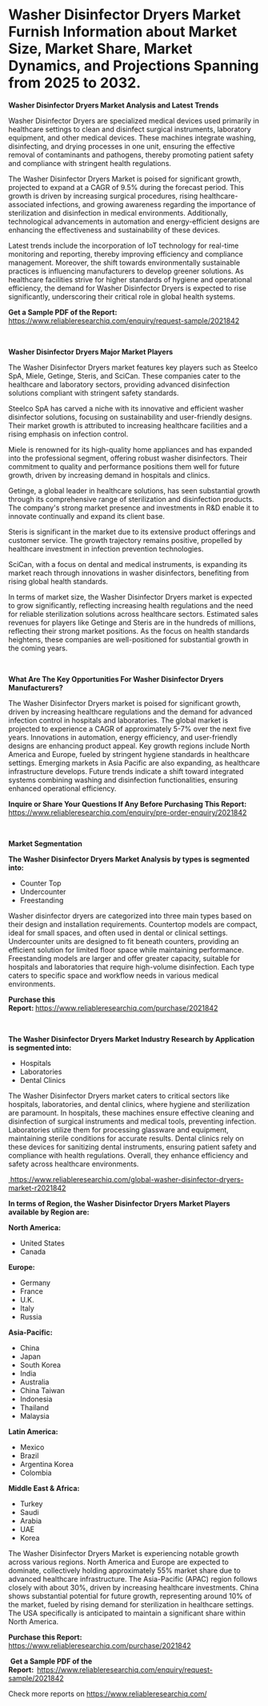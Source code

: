 <p><h1>Washer Disinfector Dryers Market Furnish Information about Market Size, Market Share, Market Dynamics, and Projections Spanning from 2025 to 2032.</h1></p><p><strong>Washer Disinfector Dryers Market Analysis and Latest Trends</strong></p>
<p><p>Washer Disinfector Dryers are specialized medical devices used primarily in healthcare settings to clean and disinfect surgical instruments, laboratory equipment, and other medical devices. These machines integrate washing, disinfecting, and drying processes in one unit, ensuring the effective removal of contaminants and pathogens, thereby promoting patient safety and compliance with stringent health regulations.</p><p>The Washer Disinfector Dryers Market is poised for significant growth, projected to expand at a CAGR of 9.5% during the forecast period. This growth is driven by increasing surgical procedures, rising healthcare-associated infections, and growing awareness regarding the importance of sterilization and disinfection in medical environments. Additionally, technological advancements in automation and energy-efficient designs are enhancing the effectiveness and sustainability of these devices.</p><p>Latest trends include the incorporation of IoT technology for real-time monitoring and reporting, thereby improving efficiency and compliance management. Moreover, the shift towards environmentally sustainable practices is influencing manufacturers to develop greener solutions. As healthcare facilities strive for higher standards of hygiene and operational efficiency, the demand for Washer Disinfector Dryers is expected to rise significantly, underscoring their critical role in global health systems.</p></p>
<p><strong>Get a Sample PDF of the Report:&nbsp;</strong> <a href="https://www.reliableresearchiq.com/enquiry/request-sample/2021842?utm_campaign=2293&utm_medium=2&utm_source=Github&utm_content=ia&utm_term=29032025&utm_id=washer-disinfector-dryers">https://www.reliableresearchiq.com/enquiry/request-sample/2021842</a></p>
<p>&nbsp;</p>
<p><strong>Washer Disinfector Dryers Major Market Players</strong></p>
<p><p>The Washer Disinfector Dryers market features key players such as Steelco SpA, Miele, Getinge, Steris, and SciCan. These companies cater to the healthcare and laboratory sectors, providing advanced disinfection solutions compliant with stringent safety standards. </p><p>Steelco SpA has carved a niche with its innovative and efficient washer disinfector solutions, focusing on sustainability and user-friendly designs. Their market growth is attributed to increasing healthcare facilities and a rising emphasis on infection control. </p><p>Miele is renowned for its high-quality home appliances and has expanded into the professional segment, offering robust washer disinfectors. Their commitment to quality and performance positions them well for future growth, driven by increasing demand in hospitals and clinics.</p><p>Getinge, a global leader in healthcare solutions, has seen substantial growth through its comprehensive range of sterilization and disinfection products. The company's strong market presence and investments in R&D enable it to innovate continually and expand its client base.</p><p>Steris is significant in the market due to its extensive product offerings and customer service. The growth trajectory remains positive, propelled by healthcare investment in infection prevention technologies.</p><p>SciCan, with a focus on dental and medical instruments, is expanding its market reach through innovations in washer disinfectors, benefiting from rising global health standards.</p><p>In terms of market size, the Washer Disinfector Dryers market is expected to grow significantly, reflecting increasing health regulations and the need for reliable sterilization solutions across healthcare sectors. Estimated sales revenues for players like Getinge and Steris are in the hundreds of millions, reflecting their strong market positions. As the focus on health standards heightens, these companies are well-positioned for substantial growth in the coming years.</p></p>
<p>&nbsp;</p>
<p><strong>What Are The Key Opportunities For Washer Disinfector Dryers Manufacturers?</strong></p>
<p><p>The Washer Disinfector Dryers market is poised for significant growth, driven by increasing healthcare regulations and the demand for advanced infection control in hospitals and laboratories. The global market is projected to experience a CAGR of approximately 5-7% over the next five years. Innovations in automation, energy efficiency, and user-friendly designs are enhancing product appeal. Key growth regions include North America and Europe, fueled by stringent hygiene standards in healthcare settings. Emerging markets in Asia Pacific are also expanding, as healthcare infrastructure develops. Future trends indicate a shift toward integrated systems combining washing and disinfection functionalities, ensuring enhanced operational efficiency.</p></p>
<p><strong>Inquire or Share Your Questions If Any Before Purchasing This Report:</strong> <a href="https://www.reliableresearchiq.com/enquiry/pre-order-enquiry/2021842?utm_campaign=2293&utm_medium=2&utm_source=Github&utm_content=ia&utm_term=29032025&utm_id=washer-disinfector-dryers">https://www.reliableresearchiq.com/enquiry/pre-order-enquiry/2021842</a></p>
<p>&nbsp;</p>
<p><strong>Market Segmentation</strong></p>
<p><strong>The Washer Disinfector Dryers Market Analysis by types is segmented into:</strong></p>
<p><ul><li>Counter Top</li><li>Undercounter</li><li>Freestanding</li></ul></p>
<p><p>Washer disinfector dryers are categorized into three main types based on their design and installation requirements. Countertop models are compact, ideal for small spaces, and often used in dental or clinical settings. Undercounter units are designed to fit beneath counters, providing an efficient solution for limited floor space while maintaining performance. Freestanding models are larger and offer greater capacity, suitable for hospitals and laboratories that require high-volume disinfection. Each type caters to specific space and workflow needs in various medical environments.</p></p>
<p><strong>Purchase this Report:&nbsp;</strong><a href="https://www.reliableresearchiq.com/purchase/2021842?utm_campaign=2293&utm_medium=2&utm_source=Github&utm_content=ia&utm_term=29032025&utm_id=washer-disinfector-dryers">https://www.reliableresearchiq.com/purchase/2021842</a></p>
<p>&nbsp;</p>
<p><strong>The Washer Disinfector Dryers Market Industry Research by Application is segmented into:</strong></p>
<p><ul><li>Hospitals</li><li>Laboratories</li><li>Dental Clinics</li></ul></p>
<p><p>The Washer Disinfector Dryers market caters to critical sectors like hospitals, laboratories, and dental clinics, where hygiene and sterilization are paramount. In hospitals, these machines ensure effective cleaning and disinfection of surgical instruments and medical tools, preventing infection. Laboratories utilize them for processing glassware and equipment, maintaining sterile conditions for accurate results. Dental clinics rely on these devices for sanitizing dental instruments, ensuring patient safety and compliance with health regulations. Overall, they enhance efficiency and safety across healthcare environments.</p></p>
<p><a href="https://www.reliableresearchiq.com/global-washer-disinfector-dryers-market-r2021842?utm_campaign=2293&utm_medium=2&utm_source=Github&utm_content=ia&utm_term=29032025&utm_id=washer-disinfector-dryers">&nbsp;https://www.reliableresearchiq.com/global-washer-disinfector-dryers-market-r2021842</a></p>
<p><strong>In terms of Region, the Washer Disinfector Dryers Market Players available by Region are:</strong></p>
<p>
    <p> <strong> North America: </strong>
        <ul>
            <li>United States</li>
            <li>Canada</li>
        </ul>
        </p> 
    <p> <strong> Europe: </strong>
        <ul>
            <li>Germany</li>
            <li>France</li>
            <li>U.K.</li>
            <li>Italy</li>
            <li>Russia</li>
        </ul>
        </p> 
    <p> <strong> Asia-Pacific: </strong>
        <ul>
            <li>China</li>
            <li>Japan</li>
            <li>South Korea</li>
            <li>India</li>
            <li>Australia</li>
            <li>China Taiwan</li>
            <li>Indonesia</li>
            <li>Thailand</li>
            <li>Malaysia</li>
        </ul>
        </p> 
    <p> <strong> Latin America: </strong>
        <ul>
            <li>Mexico</li>
            <li>Brazil</li>
            <li>Argentina Korea</li>
            <li>Colombia</li>
        </ul>
        </p> 
    <p> <strong> Middle East & Africa: </strong>
        <ul>
            <li>Turkey</li>
            <li>Saudi</li>
            <li>Arabia</li>
            <li>UAE</li>
            <li>Korea</li>
        </ul>
    </p>
    </p>
<p><p>The Washer Disinfector Dryers Market is experiencing notable growth across various regions. North America and Europe are expected to dominate, collectively holding approximately 55% market share due to advanced healthcare infrastructure. The Asia-Pacific (APAC) region follows closely with about 30%, driven by increasing healthcare investments. China shows substantial potential for future growth, representing around 10% of the market, fueled by rising demand for sterilization in healthcare settings. The USA specifically is anticipated to maintain a significant share within North America.</p></p>
<p><strong>Purchase this Report: </strong><a href="https://www.reliableresearchiq.com/purchase/2021842?utm_campaign=2293&utm_medium=2&utm_source=Github&utm_content=ia&utm_term=29032025&utm_id=washer-disinfector-dryers">https://www.reliableresearchiq.com/purchase/2021842</a></p>
<p>&nbsp;<strong>Get a Sample PDF of the Report:&nbsp;&nbsp;</strong><a href="https://www.reliableresearchiq.com/enquiry/request-sample/2021842?utm_campaign=2293&utm_medium=2&utm_source=Github&utm_content=ia&utm_term=29032025&utm_id=washer-disinfector-dryers">https://www.reliableresearchiq.com/enquiry/request-sample/2021842</a></p>
<p><strong></strong></p>
<p>Check more reports on <a href="https://www.reliableresearchiq.com/?utm_campaign=2293&utm_medium=2&utm_source=Github&utm_content=ia&utm_term=29032025&utm_id=washer-disinfector-dryers">https://www.reliableresearchiq.com/</a></p>